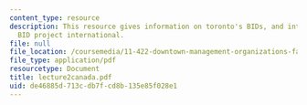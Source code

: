 ```yaml
---
content_type: resource
description: This resource gives information on toronto's BIDs, and international
  BID project international.
file: null
file_location: /coursemedia/11-422-downtown-management-organizations-fall-2006/de46885d713cdb7fcd8b135e85f028e1_lecture2canada.pdf
file_type: application/pdf
resourcetype: Document
title: lecture2canada.pdf
uid: de46885d-713c-db7f-cd8b-135e85f028e1
---
```

